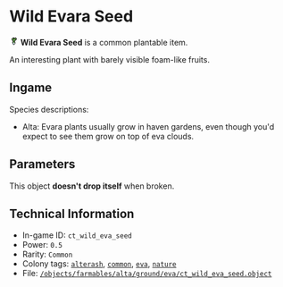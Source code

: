 # Wild Evara Seed

<img src="https://raw.githubusercontent.com/Ceterai/Enternia/main/objects/farmables/alta/ground/eva/icon.png" alt="Wild Evara Seed icon" loading="lazy" height=16px width="auto" /> **Wild Evara Seed** is a common plantable item.

An interesting plant with barely visible foam-like fruits.

## Ingame

Species descriptions:

- Alta: Evara plants usually grow in haven gardens, even though you'd expect to see them grow on top of eva clouds.

## Parameters

This object **doesn't drop itself** when broken.

## Technical Information

- In-game ID: `ct_wild_eva_seed`
- Power: `0.5`
- Rarity: `Common`
- Colony tags: [`alterash`](https://ceterai.github.io/MyEnternia/Wiki/Tags/Alterash), [`common`](https://ceterai.github.io/MyEnternia/Wiki/Tags/Common), [`eva`](https://ceterai.github.io/MyEnternia/Wiki/Tags/Eva), [`nature`](https://ceterai.github.io/MyEnternia/Wiki/Tags/Nature)
- File: [`/objects/farmables/alta/ground/eva/ct_wild_eva_seed.object`](https://github.com/Ceterai/Enternia/blob/main/objects/farmables/alta/ground/eva/ct_wild_eva_seed.object)
